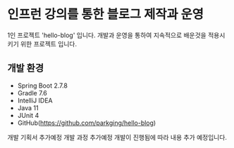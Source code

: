 # 인프런 강의를 통한 블로그 제작과 운영
1인 프로젝트 'hello-blog' 입니다.
개발과 운영을 통하여 지속적으로 배운것을 적용시키기 위한 프로젝트 입니다.

## 개발 환경
* Spring Boot 2.7.8
* Gradle 7.6
* IntelliJ IDEA
* Java 11
* JUnit 4
* GitHub(https://github.com/parkging/hello-blog)
 
 개발 기획서 추가예정
 개발 과정 추가예정
 개발이 진행됨에 따라 내용 추가 예정입니다.
